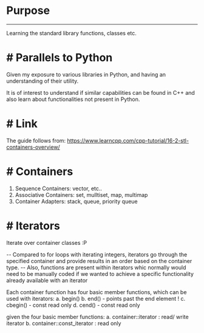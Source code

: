 # Purpose
---------
Learning the standard library functions, classes etc.


# # Parallels to Python


Given my exposure to various libraries in Python, 
and having an understanding of their utility.

It is of interest to understand if similar
capabilities can be found in C++ and also 
learn about functionalities not present in Python.

# # Link

The guide follows from:
https://www.learncpp.com/cpp-tutorial/16-2-stl-containers-overview/

# # Containers

1. Sequence Containers: vector, etc.. 
2. Associative Containers: set, mulltiset, map, multimap
3. Container Adapters: stack, queue, priority queue

# # Iterators

Iterate over container classes :P

-- Compared to for loops with iterating integers, 
   iterators go through the specified container and 
   provide results in an order based on the container 
   type. 
-- Also, functions are present within iterators whic
   normally would need to be manually coded if we
   wanted to achieve a specific functionality already
   available with an iterator

Each container function has four basic member functions,
which can be used with iterators:
a. begin()
b. end() - points past the end element !
c. cbegin() - const read only
d. cend() - const read only

given the four basic member functions:
a. container::iterator       : read/ write iterator 
b. container::const_iterator : read only